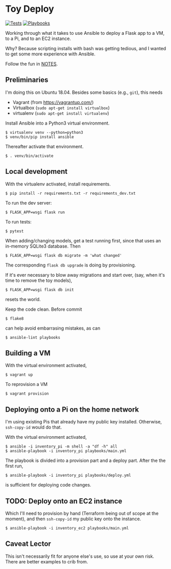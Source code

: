 # Toy Deploy

[![Tests](https://github.com/davewsmith/toydeploy/actions/workflows/test.yml/badge.svg)](https://github.com/davewsmith/toydeploy/actions/workflows/test.yml)
[![Playbooks](https://github.com/davewsmith/toydeploy/actions/workflows/lint.yml/badge.svg)](https://github.com/davewsmith/toydeploy/actions/workflows/lint.yml)

Working through what it takes to use Ansible to deploy a Flask app to a VM, to a Pi, and to an EC2 instance.

Why? Because scripting installs with bash was getting tedious, and I wanted to get some more experience with Ansible.

Follow the fun in [NOTES](NOTES.md).

## Preliminaries

I'm doing this on Ubuntu 18.04. Besides some basics (e.g., `git`), this needs

 * Vagrant (from https://vagrantup.com/)
 * Virtualbox (`sudo apt-get install virtualbox`)
 * virtualenv (`sudo apt-get install virtualenv`)

Install Ansible into a Python3 virtual environment.

    $ virtualenv venv --python=python3
    $ venv/bin/pip install ansible

Thereafter activate that environment.

    $ . venv/bin/activate

## Local development

With the virtualenv activated, install requirements.

    $ pip install -r requirements.txt -r requirements_dev.txt

To run the dev server:

    $ FLASK_APP=wsgi flask run

To run tests:

    $ pytest

When adding/changing models, get a test running first, since that uses
an in-memory SQLite3 database. Then

    $ FLASK_APP=wsgi flask db migrate -m 'what changed'

The corresponding `flask db upgrade` is doing by provisioning.

If it's ever necessary to blow away migrations and start over, (say, when
it's time to remove the toy models),

    $ FLASK_APP=wsgi flask db init

resets the world.

Keep the code clean. Before commit

    $ flake8

can help avoid embarrasing mistakes, as can

    $ ansible-lint playbooks

## Building a VM

With the virtual environment activated,

    $ vagrant up

To reprovision a VM

    $ vagrant provision

## Deploying onto a Pi on the home network

I'm using existing Pis that already have my public key installed. Otherwise, `ssh-copy-id` would do that.

With the virtual environment activated,

    $ ansible -i inventory_pi -m shell -a "df -h" all
    $ ansible-playbook -i inventory_pi playbooks/main.yml

The playbook is divided into a provision part and a deploy part. After the the first run,

    $ ansible-playbook -i inventory_pi playbooks/deploy.yml

is sufficient for deploying code changes.

## TODO: Deploy onto an EC2 instance

Which I'll need to provision by hand (Terraform being out of scope at the moment),
and then `ssh-copy-id` my public key onto the instance.

    $ ansible-playbook -i inventory_ec2 playbooks/main.yml

## Caveat Lector

This isn't necessarily fit for anyone else's use, so use at your own risk. There are better examples to crib from.
